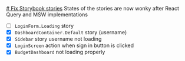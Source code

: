 [# Fix Storybook stories](#TODO:30)
States of the stories are now wonky after React Query and MSW implementations
<!-- Fix once updates to storybook-msw-addon library have been pushed -->
- [ ] `LoginForm.Loading` story
- [x] `DashboardContainer.Default` story (username)
- [x] `Sidebar` story username not loading
- [x] `LoginScreen` action when sign in button is clicked
- [x] `BudgetDashboard` not loading properly
<!--
created:2021-11-24T14:01:39.610Z
TODO:2021-11-24T14:01:50.835Z
DOING:2021-11-25T07:06:18.216Z
TODO:2021-11-26T08:19:27.768Z
-->


